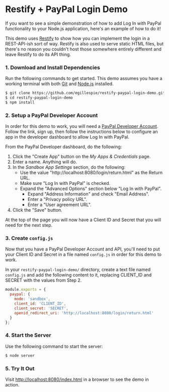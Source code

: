 # Restify + PayPal Login Demo

If you want to see a simple demonstration of how to add Log In with PayPal functionality to your Node.js application, here's an example of how to do it!

This demo uses [Restify][3] to show how you can implement the login in a REST-API-ish sort of way. Restify is also used to serve static HTML files, but there's no reason you couldn't host those somewhere entirely different and leave Restify to do its API thing.

### 1. Download and Install Dependencies

Run the following commands to get started. This demo assumes you have a working terminal with both [Git][1] and [Node.js][2] installed.

```sh
$ git clone https://github.com/egillespie/restify-paypal-login-demo.git
$ cd restify-paypal-login-demo
$ npm install
```

### 2. Setup a PayPal Developer Account

In order for this demo to work, you will need a [PayPal Developer Account][4]. Follow the link, sign up, then follow the instructions below to configure an app in the developer dashboard to allow Log In with PayPal.

From the PayPal Developer dashboard, do the following:

1. Click the "Create App" button on the *My Apps &amp; Credentials* page.
2. Enter a name. Anything will do.
3. In the *Sandbox App Settings* section, do the following:
   * Use the value "http://localhost:8080/login/return.html" as the Return URL.
   * Make sure "Log In with PayPal" is checked.
   * Expand the "Advanced Options" section below "Log In with PayPal".
     * Expand "Address Information" and check "Email Address".
     * Enter a "Privacy policy URL".
     * Enter a "User agreement URL".
4. Click the "Save" button.

At the top of the page you will now have a Client ID and Secret that you will need for the next step.

### 3. Create `config.js`

Now that you have a PayPal Developer Account and API, you'll need to put your Client ID and Secret in a file named `config.js` in order for this demo to work.

In your `restify-paypal-login-demo/` directory, create a text file named `config.js` and add the following content to it, replacing CLIENT_ID and SECRET with the values from Step 2.

```js
module.exports = {
  paypal: {
    mode: 'sandbox',
    client_id: 'CLIENT_ID',
    client_secret: 'SECRET',
    openid_redirect_uri: 'http://localhost:8080/login/return.html'
  }
};
```

### 4. Start the Server

Use the following command to start the server:

```sh
$ node server
```

### 5. Try It Out

Visit [http://localhost:8080/index.html](http://localhost:8080/index.html) in a browser to see the demo in action.

[1]: https://git-scm.com/ "Install Git"
[2]: https://nodejs.org/ "Install Node.js and NPM"
[3]: http://restify.com/ "Restify Framework"
[4]: https://developer.paypal.com/ "PayPal Developer Homepage"
